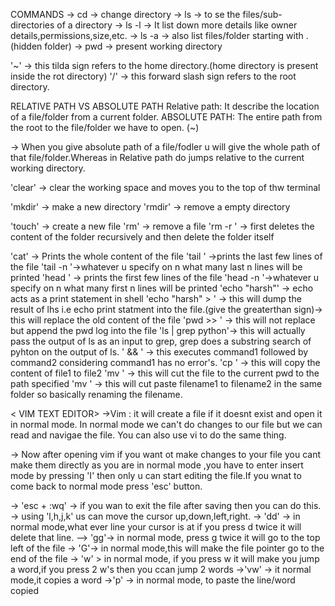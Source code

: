 
COMMANDS 
-> cd -> change directory
-> ls -> to se the files/sub-directories of a directory
  -> ls -l -> It list down more details like owner details,permissions,size,etc.
  -> ls -a -> also list files/folder starting with .(hidden folder)
-> pwd -> present working directory

 '~' -> this tilda sign refers to the home directory.(home directory is present inside the rot directory)
 '/' -> this forward slash sign refers to the root directory.

 RELATIVE PATH VS ABSOLUTE PATH
 Relative path: It describe the location of a file/folder from a current folder.
 ABSOLUTE PATH: The entire path from the root to the file/folder we have to open. (~)

 -> When you give absolute path of a file/fodler u will give the whole path of that file/folder.Whereas in Relative path  do jumps relative to the current working directory.

 'clear' -> clear the working space and moves you to the top of thw terminal

'mkdir' -> make a new directory
'rmdir' <foldername> -> remove a empty directory

'touch' -> create a new file
'rm' <filename> -> remove a file
'rm -r <foldername>' -> first deletes the content of the folder recursively and then delete the folder itself

'cat' -> Prints the whole content of the file
'tail <filename>' ->prints the last few lines of the file
'tail -n <filename>'->whatever u specify on n what many last n lines will be printed
'head <filename>' -> prints the first few lines of the file
'head -n <filename>'->whatever u specify on n what many first n lines will be printed
'echo "harsh"' -> echo acts as a print statement in shell
'echo "harsh" > <filename>' -> this will dump the result of lhs i.e echo print statment into the file.(give the greaterthan sign)-> this will replace the old content of the file
'pwd >> <filename> ' -> this will not replace but append the pwd log into the file
'ls | grep python'-> this will actually pass the output of ls as an input to grep,
grep does a substring search of pyhton on the output of ls.
'<command1> && <command2>' -> this executes command1 followed by command2 considering command1 has no error's.
'cp <file1> <file2>' ->  this will copy the content of file1 to file2
'mv <filename> <pathWheretobecopied>' -> this will cut the file to the current pwd to the path specified
'mv <filname1> <filename2>' -> this will cut paste filename1 to filename2 in the same folder so basically renaming the filename.




   < VIM TEXT EDITOR>
   ->Vim <filename> : it will create a file if it doesnt exist and open it in normal mode.
   In normal mode we can't do changes to our file but we can read and navigae the file.
   You can also use vi <filename> to do the same thing.

   -> Now after opening vim if you want ot make changes to your file you cant make them directly as you are in normal mode ,you have to enter insert mode by pressing 'I' then only u can start editing the file.If you wnat to come back to normal mode press 'esc' button.

   -> 'esc + :wq' -> if you wan to exit the file after saving then you can do this.
   -> using 'l,h,j,k' us can move the cursor up,down,left,right.
   -> 'dd' -> in normal mode,what ever line your cursor is at if you press d twice it will delete that line.
   --> 'gg'-> in normal mode, press g twice it will go to the top left of the file
   -> 'G'-> in normal mode,this will make the file pointer go to the end of the file
   -> 'w' > in normal mode, if you press w it will make you jump a word,if you press 2 w's then you ccan jump 2 words
   ->'vw' -> it normal mode,it copies a word
   ->'p' -> in normal mode, to paste the line/word copied








